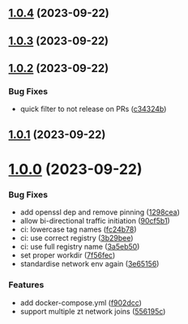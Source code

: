 ## [1.0.4](https://github.com/dangeroustech/ZeroTierBridge/compare/v1.0.3...v1.0.4) (2023-09-22)



## [1.0.3](https://github.com/dangeroustech/ZeroTierBridge/compare/v1.0.2...v1.0.3) (2023-09-22)



## [1.0.2](https://github.com/dangeroustech/ZeroTierBridge/compare/v1.0.1...v1.0.2) (2023-09-22)


### Bug Fixes

* quick filter to not release on PRs ([c34324b](https://github.com/dangeroustech/ZeroTierBridge/commit/c34324b998690edeadd3d680987587c0fe93c525))



## [1.0.1](https://github.com/dangeroustech/ZeroTierBridge/compare/v1.0.0...v1.0.1) (2023-09-22)



# [1.0.0](https://github.com/dangeroustech/ZeroTierBridge/compare/f902dcc0c4615801fb65e6c90342efe96789319f...v1.0.0) (2023-09-22)


### Bug Fixes

* add openssl dep and remove pinning ([1298cea](https://github.com/dangeroustech/ZeroTierBridge/commit/1298cea4fa1bad3141754e5218f449ec15e8469a))
* allow bi-directional traffic initiation ([90cf5b1](https://github.com/dangeroustech/ZeroTierBridge/commit/90cf5b1684b6221797b39af306c3fee9ce5bdb9e))
* ci: lowercase tag names ([fc24b78](https://github.com/dangeroustech/ZeroTierBridge/commit/fc24b78d4a1046ebc2b01560ed4b67e33418c30e))
* ci: use correct registry ([3b29bee](https://github.com/dangeroustech/ZeroTierBridge/commit/3b29bee4c642cf04c3af89a7c16f004531f83622))
* ci: use full registry name ([3a5eb50](https://github.com/dangeroustech/ZeroTierBridge/commit/3a5eb50b13cf7cab7939c4b49c14093189aae330))
* set proper workdir ([7f56fec](https://github.com/dangeroustech/ZeroTierBridge/commit/7f56fec6897635e37b3e5aa13e7c3bbfddbce5da))
* standardise network env again ([3e65156](https://github.com/dangeroustech/ZeroTierBridge/commit/3e65156a3c955fa6c6715a7d9e15a799c6f3f735))


### Features

* add docker-compose.yml ([f902dcc](https://github.com/dangeroustech/ZeroTierBridge/commit/f902dcc0c4615801fb65e6c90342efe96789319f))
* support multiple zt network joins ([556195c](https://github.com/dangeroustech/ZeroTierBridge/commit/556195cd64f33fbbc9244022c8a99af5284ffbb9))



